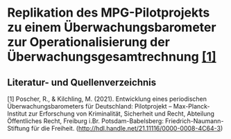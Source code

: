# Replikation des MPG-Pilotprojekts zu einem Überwachungsbarometer zur Operationalisierung der Überwachungsgesamtrechnung [[1]](#1)



## Literatur- und Quellenverzeichnis
<a id="1">[1]</a>
Poscher, R., & Kilchling, M. (2021). Entwicklung eines periodischen Überwachungsbarometers für Deutschland: Pilotprojekt – Max-Planck-Institut zur Erforschung von Kriminalität, Sicherheit und Recht, Abteilung Öffentliches Recht, Freiburg i.Br. Potsdam-Babelsberg: Friedrich-Naumann-Stiftung für die Freiheit. (http://hdl.handle.net/21.11116/0000-0008-4C64-3)
